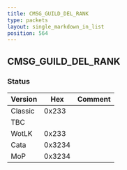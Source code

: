 ```yaml
---
title: CMSG_GUILD_DEL_RANK
type: packets
layout: single_markdown_in_list
position: 564
---
```


## CMSG_GUILD_DEL_RANK

### Status

Version    | Hex        | Comment
---------- | ---------- | ---------- 
Classic    | 0x233      | 
TBC        |            | 
WotLK      | 0x233      | 
Cata       | 0x3234     | 
MoP        | 0x3234     | 